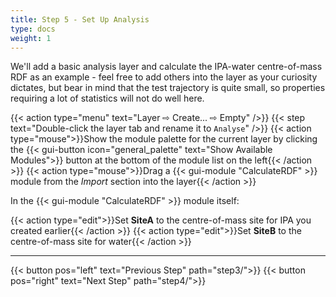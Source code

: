 ```yaml
---
title: Step 5 - Set Up Analysis
type: docs
weight: 1
---
```


We'll add a basic analysis layer and calculate the IPA-water centre-of-mass RDF as an example - feel free to add others into the layer as your curiosity dictates, but bear in mind that the test trajectory is quite small, so properties requiring a lot of statistics will not do well here.

{{< action type="menu" text="Layer &#8680; Create... &#8680; Empty" />}}
{{< step text="Double-click the layer tab and rename it to `Analyse`" />}}
{{< action type="mouse">}}Show the module palette for the current layer by clicking the {{< gui-button icon="general_palette" text="Show Available Modules">}} button at the bottom of the module list on the left{{< /action >}}
{{< action type="mouse">}}Drag a {{< gui-module "CalculateRDF" >}} module from the _Import_ section into the layer{{< /action >}}

In the {{< gui-module "CalculateRDF" >}} module itself:

{{< action type="edit">}}Set **SiteA** to the centre-of-mass site for IPA you created earlier{{< /action >}}
{{< action type="edit">}}Set **SiteB** to the centre-of-mass site for water{{< /action >}}

* * *
{{< button pos="left" text="Previous Step" path="step3/">}}
{{< button pos="right" text="Next Step" path="step4/">}}
